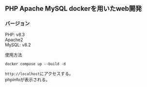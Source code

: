 ## PHP Apache MySQL dockerを用いたweb開発

### バージョン
PHP: v8.3  
Apache2  
MySQL: v8.2

使用方法
```
docker compose up --build -d
```

`http://localhost`にアクセスする。  
phpinfoが表示される。